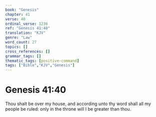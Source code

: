 ```yaml
---
book: "Genesis"
chapter: 41
verse: 40
ordinal_verse: 1236
ref: "Genesis 41:40"
translation: "KJV"
genre: "Law"
word_count: 27
topics: []
cross_references: []
grammar_tags: []
thematic_tags: [positive-command]
tags: ["Bible","KJV","Genesis"]
---
```


# Genesis 41:40

Thou shalt be over my house, and according unto thy word shall all my people be ruled: only in the throne will I be greater than thou.
